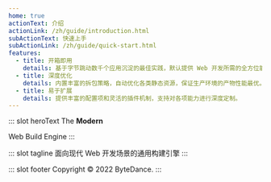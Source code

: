 ```yaml
---
home: true
actionText: 介绍
actionLink: /zh/guide/introduction.html
subActionText: 快速上手
subActionLink: /zh/guide/quick-start.html
features:
  - title: 开箱即用
    details: 基于字节跳动数千个应用沉淀的最佳实践，默认提供 Web 开发所需的全方位能力。
  - title: 深度优化
    details: 内置丰富的拆包策略，自动优化各类静态资源，保证生产环境的产物性能最优。
  - title: 易于扩展
    details: 提供丰富的配置项和灵活的插件机制，支持对各项能力进行深度定制。
---
```


::: slot heroText
The <b class="gradient">Modern</b>

Web Build Engine
:::

::: slot tagline
面向现代 Web 开发场景的通用构建引擎
:::

::: slot footer
Copyright © 2022 ByteDance.
:::
